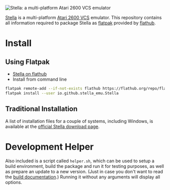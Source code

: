 ![Stella: a multi-platform Atari 2600 VCS emulator](https://stella-emu.github.io/title.gif)

[Stella](https://stella-emu.github.io/) is a multi-platform
[Atari 2600 VCS](https://en.wikipedia.org/wiki/Atari_2600) emulator. This
repository contains all information required to package Stella as
[flatpak](https://flatpak.org/) provided by [flathub](https://flathub.org/).

Install
=======

Using Flatpak
-------------
- [Stella on flathub](https://flathub.org/apps/details/io.github.stella_emu.Stella)
- Install from command line
```sh
flatpak remote-add --if-not-exists flathub https://flathub.org/repo/flathub.flatpakrepo
flatpak install --user io.github.stella_emu.Stella
```

Traditional Installation
------------------------
A list of installation files for a couple of systems, including Windows, is available
at the [official Stella download page](https://stella-emu.github.io/downloads.html).

Development Helper
==================
Also included is a script called `helper.sh`, which can be used to setup a
build environment, build the package and run it for testing purposes, as well
as prepare an update to a new version. (Just in case you don't want to read
the [build documentation](https://docs.flatpak.org/en/latest/building.html).)
Running it without any arguments will display all options.

